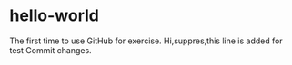 # hello-world
The first time to use GitHub for exercise.
Hi,suppres,this line is added for test Commit changes.
